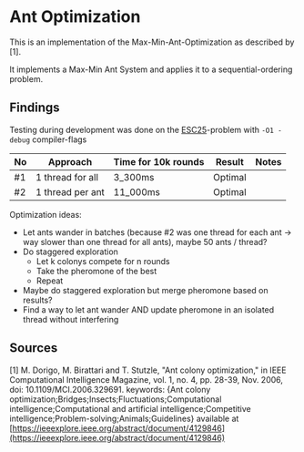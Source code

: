 # Ant Optimization

This is an implementation of the Max-Min-Ant-Optimization as described by [1].

It implements a Max-Min Ant System and applies it to a sequential-ordering problem.


## Findings

Testing during development was done on the [ESC25](problems/ESC25.sop)-problem with `-O1 -debug` compiler-flags

|No|Approach|Time for 10k rounds|Result|Notes|
|--|--------|-------------------|------|-----|
|#1|1 thread for all|3_300ms|Optimal||
|#2|1 thread per ant|11_000ms|Optimal||

Optimization ideas:
- Let ants wander in batches (because #2 was one thread for each ant -> way slower than one thread for all ants), maybe 50 ants / thread?
- Do staggered exploration
  - Let k colonys compete for n rounds
  - Take the pheromone of the best
  - Repeat
- Maybe do staggered exploration but merge pheromone based on results? 
- Find a way to let ant wander AND update pheromone in an isolated thread without interfering

## Sources

[1] M. Dorigo, M. Birattari and T. Stutzle, "Ant colony optimization," in IEEE Computational Intelligence Magazine, vol. 1, no. 4, pp. 28-39, Nov. 2006, doi: 10.1109/MCI.2006.329691. keywords: {Ant colony optimization;Bridges;Insects;Fluctuations;Computational intelligence;Computational and artificial intelligence;Competitive intelligence;Problem-solving;Animals;Guidelines} available at [https://ieeexplore.ieee.org/abstract/document/4129846](https://ieeexplore.ieee.org/abstract/document/4129846) 